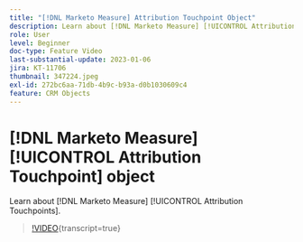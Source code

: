 ```yaml
---
title: "[!DNL Marketo Measure] Attribution Touchpoint Object"
description: Learn about [!DNL Marketo Measure] [!UICONTROL Attribution Touchpoints].
role: User
level: Beginner
doc-type: Feature Video
last-substantial-update: 2023-01-06
jira: KT-11706
thumbnail: 347224.jpeg
exl-id: 272bc6aa-71db-4b9c-b93a-d0b1030609c4
feature: CRM Objects
---
```

# [!DNL Marketo Measure] [!UICONTROL Attribution Touchpoint] object

Learn about [!DNL Marketo Measure] [!UICONTROL Attribution Touchpoints].

>[!VIDEO](https://video.tv.adobe.com/v/347224/?learn=on){transcript=true}
